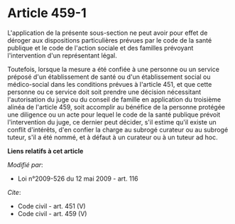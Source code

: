 # Article 459-1

L'application de la présente sous-section ne peut avoir pour effet de déroger aux dispositions particulières prévues par le
code de la santé publique et le code de l'action sociale et des familles prévoyant l'intervention d'un représentant légal. 

Toutefois, lorsque la mesure a été confiée à une personne ou un service préposé d'un établissement de santé ou d'un
établissement social ou médico-social dans les conditions prévues à l'article 451, et que cette personne ou ce service doit
soit prendre une décision nécessitant l'autorisation du juge ou du conseil de famille en application du troisième alinéa de
l'article 459, soit accomplir au bénéfice de la personne protégée une diligence ou un acte pour lequel le code de la santé
publique prévoit l'intervention du juge, ce dernier peut décider, s'il estime qu'il existe un conflit d'intérêts, d'en
confier la charge au subrogé curateur ou au subrogé tuteur, s'il a été nommé, et à défaut à un curateur ou à un tuteur ad
hoc.

**Liens relatifs à cet article**

_Modifié par_:

  - Loi n°2009-526 du 12 mai 2009 - art. 116

_Cite_:

  - Code civil - art. 451 (V)
  - Code civil - art. 459 (V)
